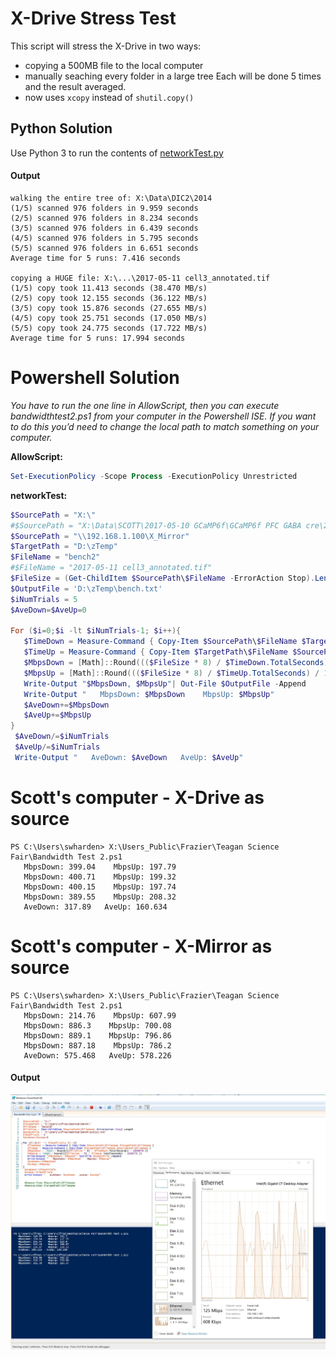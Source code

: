 # X-Drive Stress Test
This script will stress the X-Drive in two ways:
* copying a 500MB file to the local computer
* manually seaching every folder in a large tree
Each will be done 5 times and the result averaged.
* now uses `xcopy` instead of `shutil.copy()`

## Python Solution
Use Python 3 to run the contents of [networkTest.py](networkTest.py)

#### Output
```
walking the entire tree of: X:\Data\DIC2\2014
(1/5) scanned 976 folders in 9.959 seconds
(2/5) scanned 976 folders in 8.234 seconds
(3/5) scanned 976 folders in 6.439 seconds
(4/5) scanned 976 folders in 5.795 seconds
(5/5) scanned 976 folders in 6.651 seconds
Average time for 5 runs: 7.416 seconds

copying a HUGE file: X:\...\2017-05-11 cell3_annotated.tif
(1/5) copy took 11.413 seconds (38.470 MB/s)
(2/5) copy took 12.155 seconds (36.122 MB/s)
(3/5) copy took 15.876 seconds (27.655 MB/s)
(4/5) copy took 25.751 seconds (17.050 MB/s)
(5/5) copy took 24.775 seconds (17.722 MB/s)
Average time for 5 runs: 17.994 seconds
```

# Powershell Solution
_You have to run the one line in AllowScript, then you can execute bandwidthtest2.ps1 from your computer in the Powershell ISE.  If you want to do this you’d need to change the local path to match something on your computer._

**AllowScript:**
```PowerShell
Set-ExecutionPolicy -Scope Process -ExecutionPolicy Unrestricted
```

**networkTest:**
```PowerShell
$SourcePath = "X:\"
#$SourcePath = "X:\Data\SCOTT\2017-05-10 GCaMP6f\GCaMP6f PFC GABA cre\2017-05-10-23 misc\"
$SourcePath = "\\192.168.1.100\X_Mirror"
$TargetPath = "D:\zTemp"
$FileName = "bench2"
#$FileName = "2017-05-11 cell3_annotated.tif"
$FileSize = (Get-ChildItem $SourcePath\$FileName -ErrorAction Stop).Length
$OutputFile = 'D:\zTemp\bench.txt'
$iNumTrials = 5
$AveDown=$AveUp=0

For ($i=0;$i -lt $iNumTrials-1; $i++){
   $TimeDown = Measure-Command { Copy-Item $SourcePath\$FileName $TargetPath\$FileName }
   $TimeUp = Measure-Command { Copy-Item $TargetPath\$FileName $SourcePath\$FileName }
   $MbpsDown = [Math]::Round((($FileSize * 8) / $TimeDown.TotalSeconds) / 1048576,2)
   $MbpsUp = [Math]::Round((($FileSize * 8) / $TimeUp.TotalSeconds) / 1048576,2)
   Write-Output "$MbpsDown, $MbpsUp"| Out-File $OutputFile -Append
   Write-Output "   MbpsDown: $MbpsDown    MbpsUp: $MbpsUp"
   $AveDown+=$MbpsDown
   $AveUp+=$MbpsUp
}
 $AveDown/=$iNumTrials
 $AveUp/=$iNumTrials
 Write-Output "   AveDown: $AveDown   AveUp: $AveUp"
```

# Scott's computer - X-Drive as source
```
PS C:\Users\swharden> X:\Users_Public\Frazier\Teagan Science Fair\Bandwidth Test 2.ps1
   MbpsDown: 399.04    MbpsUp: 197.79
   MbpsDown: 400.71    MbpsUp: 199.32
   MbpsDown: 400.15    MbpsUp: 197.74
   MbpsDown: 389.55    MbpsUp: 208.32
   AveDown: 317.89   AveUp: 160.634
```
# Scott's computer - X-Mirror as source
```
PS C:\Users\swharden> X:\Users_Public\Frazier\Teagan Science Fair\Bandwidth Test 2.ps1
   MbpsDown: 214.76    MbpsUp: 607.99
   MbpsDown: 886.3    MbpsUp: 700.08
   MbpsDown: 889.1    MbpsUp: 796.86
   MbpsDown: 887.18    MbpsUp: 786.2
   AveDown: 575.468   AveUp: 578.226
```
#### Output
![](powershell.png)
